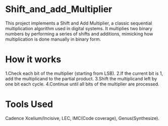 # Shift_and_add_Multiplier
This project implements a Shift and Add Multiplier, a classic sequential multiplication algorithm used in digital systems. It multiplies two binary numbers by performing a series of shifts and additions, mimicking how multiplication is done manually in binary form.

# How it works
1.Check each bit of the multiplier (starting from LSB).
2.If the current bit is 1, add the multiplicand to the partial product.
3.Shift the multiplicand left by one bit each cycle.
4.Continue until all bits of the multiplier are processed.

# Tools Used
Cadence Xcelium/Incisive, LEC, IMC(Code coverage), Genus(Synthesize).

